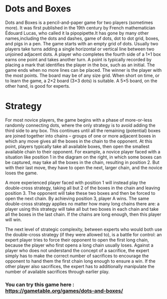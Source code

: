 # Dots and Boxes

Dots and Boxes is a pencil-and-paper game for two players (sometimes more). It was first published in the 19th century by French mathematician Édouard Lucas, who called it la pipopipette.It has gone by many other names,including the dots and dashes, game of dots, dot to dot grid, boxes, and pigs in a pen.
The game starts with an empty grid of dots. Usually two players take turns adding a single horizontal or vertical line between two unjoined adjacent dots. A player who completes the fourth side of a 1×1 box earns one point and takes another turn. A point is typically recorded by placing a mark that identifies the player in the box, such as an initial. The game ends when no more lines can be placed. The winner is the player with the most points. The board may be of any size grid. When short on time, or to learn the game, a 2×2 board (3×3 dots) is suitable. A 5×5 board, on the other hand, is good for experts. 

# Strategy

For most novice players, the game begins with a phase of more-or-less randomly connecting dots, where the only strategy is to avoid adding the third side to any box. This continues until all the remaining (potential) boxes are joined together into chains – groups of one or more adjacent boxes in which any move gives all the boxes in the chain to the opponent. At this point, players typically take all available boxes, then open the smallest available chain to their opponent. For example, a novice player faced with a situation like position 1 in the diagram on the right, in which some boxes can be captured, may take all the boxes in the chain, resulting in position 2. But with their last move, they have to open the next, larger chain, and the novice loses the game.

A more experienced player faced with position 1 will instead play the double-cross strategy, taking all but 2 of the boxes in the chain and leaving position 3. The opponent will take these two boxes and then be forced to open the next chain. By achieving position 3, player A wins. The same double-cross strategy applies no matter how many long chains there are: a player using this strategy will take all but two boxes in each chain and take all the boxes in the last chain. If the chains are long enough, then this player will win.

The next level of strategic complexity, between experts who would both use the double-cross strategy (if they were allowed to), is a battle for control: an expert player tries to force their opponent to open the first long chain, because the player who first opens a long chain usually loses. Against a player who does not understand the concept of a sacrifice, the expert simply has to make the correct number of sacrifices to encourage the opponent to hand them the first chain long enough to ensure a win. If the other player also sacrifices, the expert has to additionally manipulate the number of available sacrifices through earlier play. 

### You can try this game here : https://gametable.org/games/dots-and-boxes/